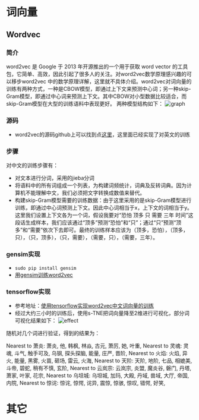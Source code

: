
# 词向量

## Wordvec

### 简介
word2vec 是 Google 于 2013 年开源推出的一个用于获取 word vector 的工具包，它简单、高效，因此引起了很多人的关注。对word2vec数学原理感兴趣的可以移步word2vec 中的数学原理详解，这里就不具体介绍。word2vec对词向量的训练有两种方式，一种是CBOW模型，即通过上下文来预测中心词；另一种skip-Gram模型，即通过中心词来预测上下文。其中CBOW对小型数据比较适合，而skip-Gram模型在大型的训练语料中表现更好。
两种模型结构如下：
![graph](https://pic3.zhimg.com/80/v2-ec1758da5fe00e7bb6d5f73524f19d4c_hd.jpg)

### 源码
- word2vec的源码github上可以找到点[这里](https://github.com/tensorflow/tensorflow/blob/r0.12/tensorflow/examples/tutorials/word2vec/word2vec_basic.py)，这里面已经实现了对英文的训练

### 步骤
对中文的训练步骤有：
- 对文本进行分词，采用的jieba分词
- 将语料中的所有词组成一个列表，为构建词频统计，词典及反转词典。因为计算机不能理解中文，我们必须把文字转换成数值来替代。
- 构建skip-Gram模型需要的训练数据：由于这里采用的是skip-Gram模型进行训练，即通过中心词预测上下文。因此中心词相当于x，上下文的词相当于y。这里我们设置上下文各为一个词，假设我要对“恐怕 顶多 只 需要 三年 时间”这段话生成样本，我们应该通过“顶多”预测“恐怕”和“只”；通过“只”预测“顶多”和“需要”依次下去即可。最终的训练样本应该为（顶多，恐怕），（顶多，只），（只，顶多），（只，需要），（需要，只），（需要，三年）。

### gensim实现
- `sudo pip install gensim`
- [用gensim训练word2vec](https://zhuanlan.zhihu.com/p/29200034)

### tensorflow实现
- 参考地址：[使用tensorflow实现word2vec中文词向量的训练](https://zhuanlan.zhihu.com/p/28979653)
- 经过大约三小时的训练后，使用s-TNE把词向量降至2维进行可视化，部分词可视化结果如下：
![effect](https://pic3.zhimg.com/80/v2-091fc27bb5a5bbd942da4b702d580199_hd.jpg)

随机对几个词进行验证，得到的结果为：
>
Nearest to 萧炎: 萧炎, 他, 韩枫, 林焱, 古元, 萧厉, 她, 叶重,
Nearest to 灵魂: 灵魂, 斗气, 触手可及, 乌钢, 探头探脑, 能量, 庄严, 晋阶,
Nearest to 火焰: 火焰, 异火, 能量, 黑雾, 火苗, 砸场, 雷云, 火海,
Nearest to 天阶: 天阶, 地阶, 七品, 相媲美, 斗帝, 碧蛇, 稍有不慎, 玄阶,
Nearest to 云岚宗: 云岚宗, 炎盟, 魔炎谷, 磐门, 丹塔, 萧家, 叶家, 花宗,
Nearest to 乌坦城: 乌坦城, 加玛, 大殿, 丹域, 兽域, 大厅, 帝国, 内院,
Nearest to 惊诧: 惊诧, 惊愕, 诧异, 震惊, 惊骇, 惊叹, 错愕, 好笑,

# 其它
